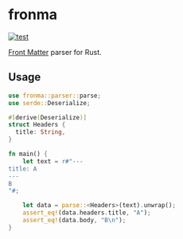 # fronma

[![test](https://github.com/r7kamura/fronma/actions/workflows/test.yml/badge.svg)](https://github.com/r7kamura/fronma/actions/workflows/test.yml)

[Front Matter](https://jekyllrb.com/docs/front-matter/) parser for Rust.

## Usage

```rust
use fronma::parser::parse;
use serde::Deserialize;

#[derive(Deserialize)]
struct Headers {
  title: String,
}

fn main() {
    let text = r#"---
title: A
---
B
"#;

    let data = parse::<Headers>(text).unwrap();
    assert_eq!(data.headers.title, "A");
    assert_eq!(data.body, "B\n");
}
```
